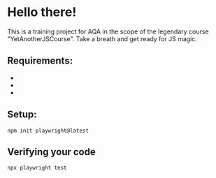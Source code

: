 # Hello there!

This is a training project for AQA in the scope of the legendary course "YetAnotherJSCourse". Take a breath and get ready for JS magic.

## Requirements:
*
*
*

## Setup:
```
npm init playwright@latest
```

## Verifying your code
```
npx playwright test
```


